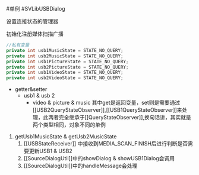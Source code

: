 #单例  #SVLibUSBDialog 

设置连接状态的管理器

初始化注册媒体扫描广播

```java
//私有变量
private int usb1MusicState = STATE_NO_QUERY;  
private int usb2MusicState = STATE_NO_QUERY;  
private int usb1PictureState = STATE_NO_QUERY;  
private int usb2PictureState = STATE_NO_QUERY;  
private int usb1VideoState = STATE_NO_QUERY;  
private int usb2VideoState = STATE_NO_QUERY;
```


- getter&setter
	- usb1 & usb 2
		- video & picture & music
其中get是返回变量，set则是需要通过[[USB2QueryStateObserver]],[[USB1QueryStateObserver]]来处理，此两者完全继承于[[QueryStateObserver]],换句话讲，其实就是两个类型相同，对象不同的单例

1. getUsb1MusicState & getUsb2MusicState  
	1. [[USBStateReceiver]] 中接收到MEDIA_SCAN_FINISH后进行判断是否需要更新USB1 & USB2
	2. [[SourceDialogUtil]]中的showDialog & showUSB1Dialog会调用
	3. [[SourceDialogUtil]]中的handleMessage会处理
